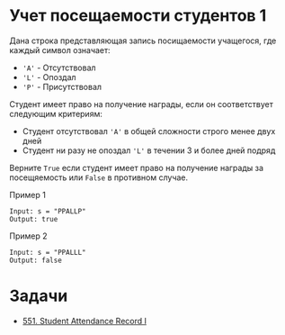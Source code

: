 # Учет посещаемости студентов 1

Дана строка представляющая запись посищаемости учащегося, 
где каждый символ означает:
- `'A'` - Отсутствовал
- `'L'` - Опоздал
- `'P'` - Присутствовал

Студент имеет право на получение награды, если он соответствует следующим критериям:
- Студент отсутствовал `'A'` в общей сложности строго менее двух дней
- Студент ни разу не опоздал `'L'` в течении 3 и более дней подряд

Верните `True` если студент имеет право на получение награды за посещяемость или `False` в противном случае.


Пример 1
```shell
Input: s = "PPALLP"
Output: true
```

Пример 2
```shell
Input: s = "PPALLL"
Output: false
```


# Задачи
- [551. Student Attendance Record I](https://leetcode.com/problems/student-attendance-record-i/description/)
